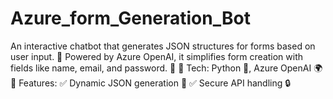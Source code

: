 # Azure_form_Generation_Bot
An interactive chatbot that generates JSON structures for forms based on user input. 📝 Powered by Azure OpenAI, it simplifies form creation with fields like name, email, and password. 🚀  🔹 Tech: Python 🐍, Azure OpenAI 🌍 🔹 Features: ✅ Dynamic JSON generation 📄 ✅ Secure API handling 🔒
